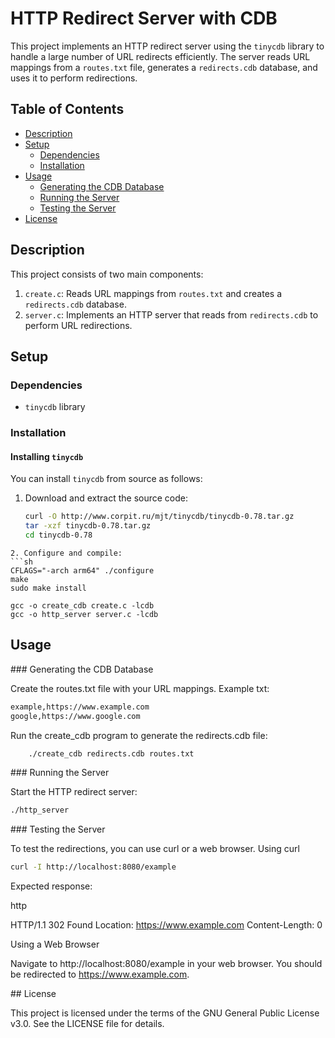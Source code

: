 # HTTP Redirect Server with CDB

This project implements an HTTP redirect server using the `tinycdb` library to handle a large number of URL redirects efficiently. The server reads URL mappings from a `routes.txt` file, generates a `redirects.cdb` database, and uses it to perform redirections.

## Table of Contents

- [Description](#description)
- [Setup](#setup)
  - [Dependencies](#dependencies)
  - [Installation](#installation)
- [Usage](#usage)
  - [Generating the CDB Database](#generating-the-cdb-database)
  - [Running the Server](#running-the-server)
  - [Testing the Server](#testing-the-server)
- [License](#license)

## Description

This project consists of two main components:
1. `create.c`: Reads URL mappings from `routes.txt` and creates a `redirects.cdb` database.
2. `server.c`: Implements an HTTP server that reads from `redirects.cdb` to perform URL redirections.

## Setup

### Dependencies

- `tinycdb` library

### Installation

#### Installing `tinycdb`

You can install `tinycdb` from source as follows:

1. Download and extract the source code:
   ```sh
   curl -O http://www.corpit.ru/mjt/tinycdb/tinycdb-0.78.tar.gz
   tar -xzf tinycdb-0.78.tar.gz
   cd tinycdb-0.78
```
2. Configure and compile:
```sh
CFLAGS="-arch arm64" ./configure
make
sudo make install

gcc -o create_cdb create.c -lcdb
gcc -o http_server server.c -lcdb
```

## Usage

### Generating the CDB Database

Create the routes.txt file with your URL mappings. Example txt:

```sh
example,https://www.example.com
google,https://www.google.com
```
Run the create_cdb program to generate the redirects.cdb file:

```sh
    ./create_cdb redirects.cdb routes.txt
```
### Running the Server

Start the HTTP redirect server:

```sh
./http_server
```

### Testing the Server

To test the redirections, you can use curl or a web browser.
Using curl

```sh
curl -I http://localhost:8080/example
```
Expected response:

http

HTTP/1.1 302 Found
Location: https://www.example.com
Content-Length: 0

Using a Web Browser

Navigate to http://localhost:8080/example in your web browser. You should be redirected to https://www.example.com.

## License

This project is licensed under the terms of the GNU General Public License v3.0. See the LICENSE file for details.

